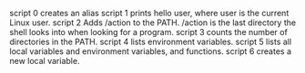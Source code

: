 script 0 creates an alias
script 1 prints hello user, where user is the current Linux user.
script 2 Adds /action to the PATH. /action is the last directory the shell looks into when looking for a program.
script 3 counts the number of directories in the PATH.
script 4 lists environment variables.
script 5 lists all local variables and environment variables, and functions.
script 6 creates a new local variable.
